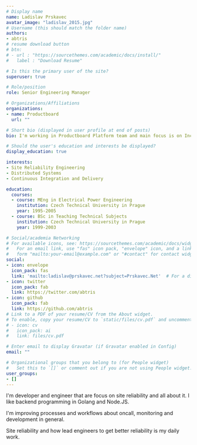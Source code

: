 ```yaml
---
# Display name
name: Ladislav Prskavec
avatar_image: "ladislav_2015.jpg"
# Username (this should match the folder name)
authors:
- abtris
# resume download button
# btn:
# - url : "https://sourcethemes.com/academic/docs/install/"
#   label : "Download Resume"

# Is this the primary user of the site?
superuser: true

# Role/position
role: Senior Engineering Manager

# Organizations/Affiliations
organizations:
- name: Productboard
  url: ""

# Short bio (displayed in user profile at end of posts)
bio: I'm working in Productboard Platform team and main focus is on Incident Management, Observability, Service Maturity, GitOps and CD.

# Should the user's education and interests be displayed?
display_education: true

interests:
- Site Reliability Engineering
- Distributed Systems
- Continuous Integration and Delivery

education:
  courses:
  - course: MEng in Electrical Power Engineering
    institution: Czech Technical University in Prague
    year: 1995-2005
  - course: BSc in Teaching Technical Subjects
    institution: Czech Technical University in Prague
    year: 1999-2003

# Social/academia Networking
# For available icons, see: https://sourcethemes.com/academic/docs/widgets/#icons
#   For an email link, use "fas" icon pack, "envelope" icon, and a link in the
#   form "mailto:your-email@example.com" or "#contact" for contact widget.
social:
- icon: envelope
  icon_pack: fas
  link: 'mailto:ladislav@prskavec.net?subject=Prskavec.Net'  # For a direct email link, use "mailto:test@example.org".
- icon: twitter
  icon_pack: fab
  link: https://twitter.com/abtris
- icon: github
  icon_pack: fab
  link: https://github.com/abtris
# Link to a PDF of your resume/CV from the About widget.
# To enable, copy your resume/CV to `static/files/cv.pdf` and uncomment the lines below.
# - icon: cv
#   icon_pack: ai
#   link: files/cv.pdf

# Enter email to display Gravatar (if Gravatar enabled in Config)
email: ""

# Organizational groups that you belong to (for People widget)
#   Set this to `[]` or comment out if you are not using People widget.
user_groups:
- []
---
```


I'm developer and engineer that are focus on site reliability and all about it. I like backend programming in Golang and Node.JS.

I'm improving processes and workflows about oncall, monitoring and development in general.

Site reliability and how lead engineers to get better reliability is my daily work.
